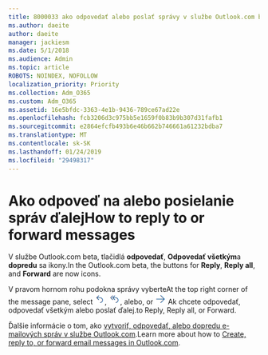 ```yaml
---
title: 8000033 ako odpovedať alebo poslať správy v službe Outlook.com beta
ms.author: daeite
author: daeite
manager: jackiesm
ms.date: 5/1/2018
ms.audience: Admin
ms.topic: article
ROBOTS: NOINDEX, NOFOLLOW
localization_priority: Priority
ms.collection: Adm_O365
ms.custom: Adm_O365
ms.assetid: 16e5bfdc-3363-4e1b-9436-789ce67ad22e
ms.openlocfilehash: fcb3206d3c975bb5e1659f0b83b9b307d31fafb1
ms.sourcegitcommit: e2864efcfb493b6e46b662b746661a61232bdba7
ms.translationtype: MT
ms.contentlocale: sk-SK
ms.lasthandoff: 01/24/2019
ms.locfileid: "29498317"
---
```

# <a name="how-to-reply-to-or-forward-messages"></a><span data-ttu-id="d200c-102">Ako odpoveď na alebo posielanie správ ďalej</span><span class="sxs-lookup"><span data-stu-id="d200c-102">How to reply to or forward messages</span></span>

<span data-ttu-id="d200c-103">V službe Outlook.com beta, tlačidlá **odpovedať**, **Odpovedať všetkým**a **dopredu** sa ikony.</span><span class="sxs-lookup"><span data-stu-id="d200c-103">In the Outlook.com beta, the buttons for **Reply**, **Reply all**, and **Forward** are now icons.</span></span> 
  
<span data-ttu-id="d200c-104">V pravom hornom rohu podokna správy vyberte</span><span class="sxs-lookup"><span data-stu-id="d200c-104">At the top right corner of the message pane, select</span></span> ![Odpovedanie](media/08ad5200-369a-4a2f-bef5-ebdcbef5545f.png)<span data-ttu-id="d200c-106">,</span><span class="sxs-lookup"><span data-stu-id="d200c-106"></span></span> ![Odpovedanie všetkým](media/be5f41a1-dbea-471f-ba5d-7be4256922d2.png)<span data-ttu-id="d200c-108">, alebo</span><span class="sxs-lookup"><span data-stu-id="d200c-108">, or</span></span> ![Preposlanie](media/29fd06ec-1642-40d1-8faa-ec437ef156fc.png) <span data-ttu-id="d200c-110">Ak chcete odpovedať, odpovedať všetkým alebo poslať ďalej.</span><span class="sxs-lookup"><span data-stu-id="d200c-110">to Reply, Reply all, or Forward.</span></span> 
  
<span data-ttu-id="d200c-111">Ďalšie informácie o tom, ako [vytvoriť, odpovedať, alebo dopredu e-mailových správ v službe Outlook.com](https://go.microsoft.com/fwlink/p/?linkid=873141).</span><span class="sxs-lookup"><span data-stu-id="d200c-111">Learn more about how to [Create, reply to, or forward email messages in Outlook.com](https://go.microsoft.com/fwlink/p/?linkid=873141).</span></span>
  


